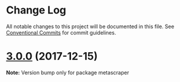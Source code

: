 # Change Log

All notable changes to this project will be documented in this file.
See [Conventional Commits](https://conventionalcommits.org) for commit guidelines.

<a name="3.0.0"></a>
# [3.0.0](https://github.com/microlinkhq/metascraper/compare/2.0.0...3.0.0) (2017-12-15)




**Note:** Version bump only for package metascraper

